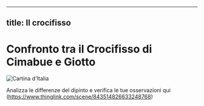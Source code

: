 
---
title: Il crocifisso
---

#  Confronto tra il Crocifisso di Cimabue e Giotto

![Cartina d'Italia]({{site.baseurl}}/img/giotto-cimabue.png)

Analizza le differenze del dipinto e verifica le tue osservazioni qui 
(https://www.thinglink.com/scene/843514826633248768)
